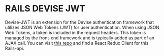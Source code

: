 # RAILS DEVISE JWT

Devise-JWT is an extension for the Devise authentication framework that utilizes JSON Web Tokens (JWT) for user authentication. When using JSON Web Tokens, a token is included in the request headers. This token is managed by the front-end framework and is typically added as part of an AJAX call.
You can visit [this repo](https://github.com/louro-ines/devise-jwt-cli) and find a React Redux Client for this Rails-api.
